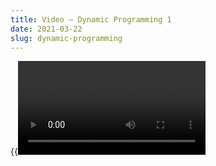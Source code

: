 ```yaml
---
title: Video — Dynamic Programming 1
date: 2021-03-22 
slug: dynamic-programming
---
```


{{<Video slug="dynamic-programming" slides="y" transcript="y" >}}
